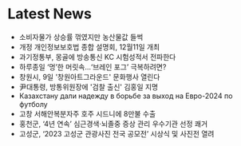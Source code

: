 # Latest News
-  소비자물가 상승률 꺾였지만 농산물값 들썩
-  개정 개인정보보호법 종합 설명회, 12월11일 개최
-  과기정통부, 몽골에 방송통신 KC 시험성적서 전파한다
-  하루종일 ‘멍’한 머릿속…‘브레인 포그’ 극복하려면?
-  창원시, 9일 '창원아트그라운드' 문화행사 열린다
-  尹대통령, 방통위원장에 '검찰 출신' 김홍일 지명
-  Казахстану дали надежду в борьбе за выход на Евро-2024 по футболу
-  고창 서해안복분자주 호주 시드니에 8만불 수출
-  홍천군, ‘4년 연속’ 심근경색·뇌졸중 증상 관리 우수기관 선정 쾌거
-  고성군, ‘2023 고성군 관광사진 전국 공모전’ 시상식 및 사진전 열려
